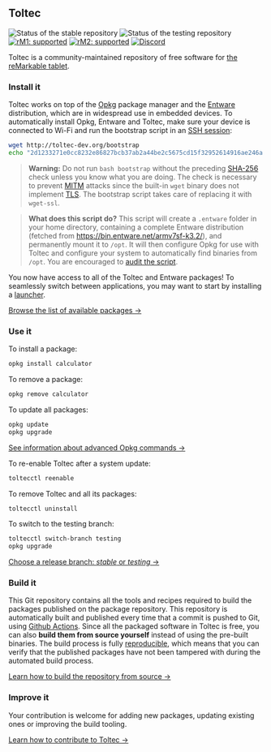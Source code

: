 ## Toltec

![Status of the stable repository](https://github.com/toltec-dev/toltec/workflows/stable/badge.svg)
![Status of the testing repository](https://github.com/toltec-dev/toltec/workflows/testing/badge.svg)
[![rM1: supported](https://img.shields.io/badge/rM1-supported-green)](https://remarkable.com/store/remarkable)
[![rM2: supported](https://img.shields.io/badge/rM2-supported-green)](https://remarkable.com/store/remarkable-2)
[![Discord](https://img.shields.io/discord/385916768696139794.svg?label=reMarkable&logo=discord&logoColor=ffffff&color=7389D8&labelColor=6A7EC2)](https://discord.gg/ATqQGfu)

Toltec is a community-maintained repository of free software for [the reMarkable tablet](https://remarkable.com/).

### Install it

Toltec works on top of the [Opkg](https://code.google.com/archive/p/opkg/) package manager and the [Entware](https://github.com/Entware/Entware) distribution, which are in widespread use in embedded devices.
To automatically install Opkg, Entware and Toltec, make sure your device is connected to Wi-Fi and run the bootstrap script in an [SSH session](https://remarkablewiki.com/tech/ssh):

```sh
wget http://toltec-dev.org/bootstrap
echo "2d1233271e0cc8232e86827bcb37ab2a44be2c5675cd15f32952614916ae246a  bootstrap" | sha256sum --check && bash bootstrap
```

> **Warning:**
> Do not run `bash bootstrap` without the preceding [SHA-256](https://en.wikipedia.org/wiki/SHA-2) check unless you know what you are doing.
> The check is necessary to prevent [MITM](https://en.wikipedia.org/wiki/Man-in-the-middle_attack) attacks since the built-in `wget` binary does not implement [TLS](https://en.wikipedia.org/wiki/Transport_Layer_Security). The bootstrap script takes care of replacing it with `wget-ssl`.

> **What does this script do?**
> This script will create a `.entware` folder in your home directory, containing a complete Entware distribution (fetched from <https://bin.entware.net/armv7sf-k3.2/>), and permanently mount it to `/opt`.
> It will then configure Opkg for use with Toltec and configure your system to automatically find binaries from `/opt`.
> You are encouraged to [audit the script](scripts/bootstrap/bootstrap).

You now have access to all of the Toltec and Entware packages!
To seamlessly switch between applications, you may want to start by installing a [launcher](https://toltec-dev.org/stable#launchers).

[Browse the list of available packages →](https://toltec-dev.org/stable)

### Use it

To install a package:

```sh
opkg install calculator
```

To remove a package:

```sh
opkg remove calculator
```

To update all packages:

```sh
opkg update
opkg upgrade
```

[See information about advanced Opkg commands →](https://openwrt.org/docs/guide-user/additional-software/opkg)

To re-enable Toltec after a system update:

```sh
toltecctl reenable
```

To remove Toltec and all its packages:

```sh
toltecctl uninstall
```

To switch to the testing branch:

```sh
toltecctl switch-branch testing
opkg upgrade
```

[Choose a release branch: _stable_ or _testing_ →](docs/branches.md)

### Build it

This Git repository contains all the tools and recipes required to build the packages published on the package repository.
This repository is automatically built and published every time that a commit is pushed to Git, using [Github Actions](https://docs.github.com/en/actions).
Since all the packaged software in Toltec is free, you can also **build them from source yourself** instead of using the pre-built binaries.
The build process is fully [reproducible](https://reproducible-builds.org/), which means that you can verify that the published packages have not been tampered with during the automated build process.

[Learn how to build the repository from source →](docs/building.md)

### Improve it

Your contribution is welcome for adding new packages, updating existing ones or improving the build tooling.

[Learn how to contribute to Toltec →](docs/contributing.md)
